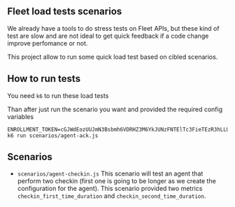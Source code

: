 ## Fleet load tests scenarios

We already have a tools to do stress tests on Fleet APIs, but these kind of test are slow and are not ideal to get quick feedback if a code change improve perfomance or not.

This project allow to run some quick load test based on cibled scenarios.

## How to run tests

You need `k6` to run these load tests

Than after just run the scenario you want and provided the required config variables

```shell
ENROLLMENT_TOKEN=cGJWdEozUUJmN3Bsbmh6VDRHZ3M6YkJUNzFNTElTc3FieTEzR3hLLUZPQQ== k6 run scenarios/agent-ack.js
```

## Scenarios

- `scenarios/agent-checkin.js` This scenario will test an agent that perform two checkin (first one is going to be longer as we create the configuration for the agent). This scenario provided two metrics `checkin_first_time_duration` and `checkin_second_time_duration`.
